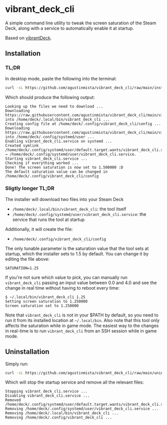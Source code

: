 # vibrant_deck_cli

A simple command line utility to tweak the screen saturation of the Steam Deck, along with a service to automatically enable it at startup.

Based on [vibrantDeck](https://github.com/libvibrant/vibrantDeck).

## Installation

### TL;DR

In desktop mode, paste the following into the terminal:

```bash
curl -sL https://github.com/agustinmista/vibrant_deck_cli/raw/main/install.sh | sh
```

Which should produce the following output:

```
Looking up the files we need to download ...
Downloading https://raw.githubusercontent.com/agustinmista/vibrant_deck_cli/main/vibrant_deck_cli into /home/deck/.local/bin/vibrant_deck_cli ...
Creating config file at /home/deck/.config/vibrant_deck_cli/config ...
Downloading https://raw.githubusercontent.com/agustinmista/vibrant_deck_cli/main/vibrant_deck_cli.service into /home/deck/.config/systemd/user ...
Enabling vibrant_deck_cli.service on systemd ...
Created symlink /home/deck/.config/systemd/user/default.target.wants/vibrant_deck_cli.service → /home/deck/.config/systemd/user/vibrant_deck_cli.service.
Starting vibrant_deck_cli.service ...
Checking if everything worked ...
Done! The screen saturation is now set to 1.500000 :D
The default saturation value can be changed in /home/deck/.config/vibrant_deck_cli/config
```

### Sligtly longer TL;DR

The installer will download two files into your Steam Deck

* `/home/deck/.local/bin/vibrant_deck_cli`: the tool itself
* `/home/deck/.config/systemd/user/vibrant_deck_cli.service`: the service that runs the tool at startup

Additionally, it will create the file:

* `/home/deck/.config/vibrant_deck_cli/config`

The only tunable parameter is the saturation value that the tool sets at startup, which the installer sets to 1.5 by default. You can change it by editing the file above:

```
SATURATION=1.25
```

If you're not sure which value to pick, you can manually run `vibrant_deck_cli` passing an input value between 0.0 and 4.0 and see the change in real time without having to reboot every time:

```
$ ~/.local/bin/vibrant_deck_cli 1.25
Setting screen saturation to 1.250000
Screen saturation set to 1.250000
```

Note that `vibrant_deck_cli` is not in your $PATH by default, so you need to run it from its installed location at `~/.local/bin`. Also note that this tool only affects the saturation while in game mode. The easiest way to the changes in real-time is to run `vibrant_deck_cli` from an SSH session while in game mode.

## Uninstallation

Simply run:

```bash
curl -sL https://github.com/agustinmista/vibrant_deck_cli/raw/main/uninstall.sh | sh
```

Which will stop the startup service and remove all the relevant files:

```
Stopping vibrant_deck_cli.service ...
Disabling vibrant_deck_cli.service ...
Removed /home/deck/.config/systemd/user/default.target.wants/vibrant_deck_cli.service.
Removing /home/deck/.config/systemd/user/vibrant_deck_cli.service ...
Removing /home/deck/.local/bin/vibrant_deck_cli ...
Removing /home/deck/.config/vibrant_deck_cli ...
```
